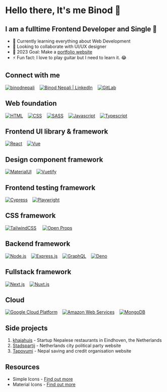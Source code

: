 # Hello there, It's me Binod 👋

## I am a fulltime Frontend Developer and Single 🤣

* 🌱 Currently learning everything about Web Development
* 👯 Looking to collaborate with UI/UX designer
* 🥅  2023 Goal: Make a [portfolio website](https://binodnepali.me/)
* ⚡ Fun fact: I love to play guitar but I need to learn it. 😂

## Connect with me

[![binodnepali](https://raw.githubusercontent.com/binodnepali/binodnepali/main/assets/icons/public.svg)](https://binodnepali.me/)&nbsp; &nbsp; [![Binod Nepali | LinkedIn](https://raw.githubusercontent.com/binodnepali/binodnepali/main/assets/icons/linkedin.svg)](https://www.linkedin.com/in/binod-nepali-2b0962b8)&nbsp; &nbsp; [![GitLab](https://raw.githubusercontent.com/binodnepali/binodnepali/main/assets/icons/gitlab.svg)](https://gitlab.com/binodnepali)

## Web foundation

[![HTML](https://raw.githubusercontent.com/binodnepali/binodnepali/main/assets/icons/skills-foundation/html5.svg)](https://developer.mozilla.org/en-US/docs/Web/HTML)&nbsp; &nbsp; [![CSS](https://raw.githubusercontent.com/binodnepali/binodnepali/main/assets/icons/skills-foundation/css3.svg)](https://developer.mozilla.org/en-US/docs/Web/CSS)&nbsp; &nbsp; [![SASS](https://raw.githubusercontent.com/binodnepali/binodnepali/main/assets/icons/skills-foundation/sass.svg)](https://sass-lang.com/)&nbsp; &nbsp; [![Javascript](https://raw.githubusercontent.com/binodnepali/binodnepali/main/assets/icons/skills-foundation/javascript.svg)](https://developer.mozilla.org/en-US/docs/Web/JavaScript)&nbsp; &nbsp; [![Typescript](https://raw.githubusercontent.com/binodnepali/binodnepali/main/assets/icons/skills-foundation/typescript.svg)](https://www.typescriptlang.org/)

## Frontend UI library & framework

[![React](https://raw.githubusercontent.com/binodnepali/binodnepali/main/assets/icons/skills-frontend/react.svg)](https://reactjs.org/)&nbsp; &nbsp; [![Vue](https://raw.githubusercontent.com/binodnepali/binodnepali/main/assets/icons/skills-frontend/vue.svg)](https://vuejs.org/)&nbsp; &nbsp; 

## Design component framework

[![MaterialUI](https://raw.githubusercontent.com/binodnepali/binodnepali/main/assets/icons/design-component-libraries/mui.svg)](https://mui.com/)&nbsp; &nbsp; [![Vuetify](https://raw.githubusercontent.com/binodnepali/binodnepali/main/assets/icons/design-component-libraries/vuetify.svg)](https://vuetifyjs.com/)

## Frontend testing framework

[![Cypress](https://raw.githubusercontent.com/binodnepali/binodnepali/main/assets/icons/testing-frameworks/cypress.svg)](https://www.cypress.io/)&nbsp; &nbsp; [![Playwright](https://raw.githubusercontent.com/binodnepali/binodnepali/main/assets/icons/testing-frameworks/playwright.svg)](https://playwright.dev/)

## CSS framework

[![TailwindCSS](https://raw.githubusercontent.com/binodnepali/binodnepali/main/assets/icons/css-frameworks/tailwindcss.svg)](https://tailwindcss.com/) &nbsp; &nbsp; [![Open Props](https://raw.githubusercontent.com/binodnepali/binodnepali/main/assets/icons/css-frameworks/open-props.svg)](https://open-props.style/)

## Backend framework

[![Node.js](https://raw.githubusercontent.com/binodnepali/binodnepali/main/assets/icons/skills-backend/node.svg)](https://nodejs.org/)&nbsp; &nbsp; [![Express.js](https://raw.githubusercontent.com/binodnepali/binodnepali/main/assets/icons/skills-backend/express.svg)](https://expressjs.com/)&nbsp; &nbsp; [![GraphQL](https://raw.githubusercontent.com/binodnepali/binodnepali/main/assets/icons/skills-backend/graphql.svg)](https://graphql.org/)&nbsp; &nbsp; [![Deno](https://raw.githubusercontent.com/binodnepali/binodnepali/main/assets/icons/skills-backend/deno.svg)](https://deno.land/)

## Fullstack framework

[![Next.js](https://raw.githubusercontent.com/binodnepali/binodnepali/main/assets/icons/skills-fullstack/next.svg)](https://nextjs.org/)&nbsp; &nbsp; [![Nuxt.js](https://raw.githubusercontent.com/binodnepali/binodnepali/main/assets/icons/skills-fullstack/nuxt.svg)](https://nuxtjs.org/)

## Cloud

[![Google Cloud Platform](https://raw.githubusercontent.com/binodnepali/binodnepali/main/assets/icons/skills-cloud/googlecloud.svg)](https://cloud.google.com/)&nbsp; &nbsp; [![Amazon Web Services](https://raw.githubusercontent.com/binodnepali/binodnepali/main/assets/icons/skills-cloud/amazonaws.svg)](https://aws.amazon.com/)&nbsp; &nbsp; [![MongoDB](https://raw.githubusercontent.com/binodnepali/binodnepali/main/assets/icons/skills-cloud/mongodb.svg)](https://www.mongodb.com/)

## Side projects

1. [khajahuis](http://khajahuis.nl/) - Startup Nepalese restaurants in Eindhoven, the Netherlands
2. [Stadspartij](https://www.stadspartij.org/) - Netherlands city political party website
3. [Tapovumi](https://tapovumi.org/) - Nepal saving and credit organisation website

## Resources

* Simple Icons - [Find out more](https://simpleicons.org/)
* Material Icons - [Find out more](https://fonts.google.com/icons)
